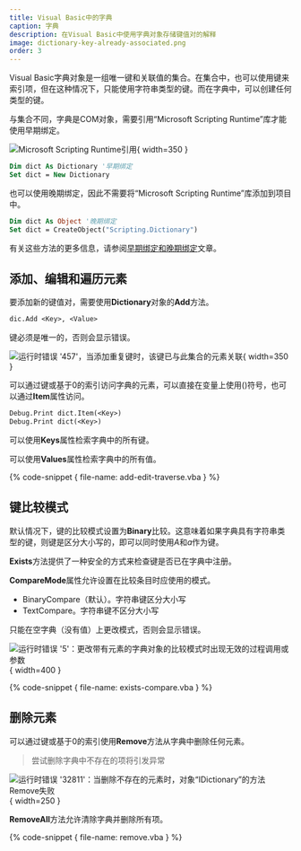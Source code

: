```yaml
---
title: Visual Basic中的字典
caption: 字典
description: 在Visual Basic中使用字典对象存储键值对的解释
image: dictionary-key-already-associated.png
order: 3
---
```

Visual Basic字典对象是一组唯一键和关联值的集合。在集合中，也可以使用键来索引项，但在这种情况下，只能使用字符串类型的键。而在字典中，可以创建任何类型的键。

与集合不同，字典是COM对象，需要引用“Microsoft Scripting Runtime”库才能使用早期绑定。

![Microsoft Scripting Runtime引用](microsoft-scripting-runtime-library.png){ width=350 }

~~~ vb
Dim dict As Dictionary '早期绑定
Set dict = New Dictionary
~~~

也可以使用晚期绑定，因此不需要将“Microsoft Scripting Runtime”库添加到项目中。

~~~ vb
Dim dict As Object '晚期绑定
Set dict = CreateObject("Scripting.Dictionary")
~~~

有关这些方法的更多信息，请参阅[早期绑定和晚期绑定](visual-basic/variables/declaration#early-binding-and-late-binding)文章。

## 添加、编辑和遍历元素

要添加新的键值对，需要使用**Dictionary**对象的**Add**方法。

~~~ vb
dic.Add <Key>, <Value>
~~~

键必须是唯一的，否则会显示错误。

![运行时错误 '457'，当添加重复键时，该键已与此集合的元素关联](dictionary-key-already-associated.png){ width=350 }

可以通过键或基于0的索引访问字典的元素，可以直接在变量上使用()符号，也可以通过**Item**属性访问。

~~~ vb
Debug.Print dict.Item(<Key>)
Debug.Print dict(<Key>)
~~~

可以使用**Keys**属性检索字典中的所有键。

可以使用**Values**属性检索字典中的所有值。

{% code-snippet { file-name: add-edit-traverse.vba } %}

## 键比较模式

默认情况下，键的比较模式设置为**Binary**比较。这意味着如果字典具有字符串类型的键，则键是区分大小写的，即可以同时使用*A*和*a*作为键。

**Exists**方法提供了一种安全的方式来检查键是否已在字典中注册。

**CompareMode**属性允许设置在比较条目时应使用的模式。

* BinaryCompare（默认）。字符串键区分大小写
* TextCompare。字符串键不区分大小写

只能在空字典（没有值）上更改模式，否则会显示错误。

![运行时错误 '5'：更改带有元素的字典对象的比较模式时出现无效的过程调用或参数](change-compare-mode-invalid-procedure.png){ width=400 }

{% code-snippet { file-name: exists-compare.vba } %}

## 删除元素

可以通过键或基于0的索引使用**Remove**方法从字典中删除任何元素。

> 尝试删除字典中不存在的项将引发异常

![运行时错误 '32811'：当删除不存在的元素时，对象“IDictionary”的方法Remove失败](dictionary-remove-object-error.png){ width=250 }

**RemoveAll**方法允许清除字典并删除所有项。

{% code-snippet { file-name: remove.vba } %}